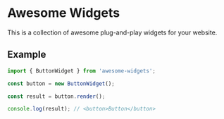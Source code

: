 # Awesome Widgets

This is a collection of awesome plug-and-play widgets for your website.

## Example

```js
import { ButtonWidget } from 'awesome-widgets';

const button = new ButtonWidget();

const result = button.render();

console.log(result); // <button>Button</button>
```
